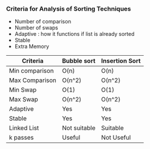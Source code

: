 ### Criteria for Analysis of Sorting Techniques

- Number of comparison
- Number of swaps
- Adaptive : how it functions if list is already sorted
- Stable
- Extra Memory

| Criteria       | Bubble sort  | Insertion Sort |
| -------------- | ------------ | -------------- |
| Min comparison | O(n)         | O(n)           |
| Max Comparison | O(n^2)       | O(n^2)         |
| Min Swap       | O(1)         | O(1)           |
| Max Swap       | O(n^2)       | O(n^2)         |
| Adaptive       | Yes          | Yes            |
| Stable         | Yes          | Yes            |
| Linked List    | Not suitable | Suitable       |
| k passes       | Useful       | Not Useful     |
